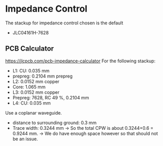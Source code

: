 # Impedance Control
The stackup for impedance control chosen is the default
- JLC04161H-7628

## PCB Calculator
https://jlcpcb.com/pcb-impedance-calculator
For the following stackup:
- L1: CU: 0.035 mm
- prepreg: 0.2104 mm prepreg
- L2: 0.0152 mm copper
- Core: 1.065 mm
- L3: 0.0152 mm copper
- Prepreg: 7628, RC 49 %, 0.2104 mm
- L4: CU: 0.035 mm

Use a coplanar waveguide.
- distance to surrounding ground: 0.3 mm
- Trace width: 0.3244 mm
    -> So the total CPW is about 0.3244+0.6 = 0.9244 mm.
    -> We do have enough space however so that should not be an issue.